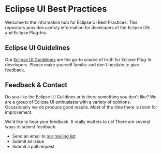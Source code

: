 Eclipse UI Best Practices
=========================

Welcome to the information hub for Eclipse UI Best Practices. This repository provides
usefuly information for developers of the Eclipse IDE and Eclipse Plug-Ins.


Eclipse UI Guidelines
---------------------

Our [Eclipse UI Guidelines](eclipse_ui_guidelines.adoc) are the go-to source of truth
for Eclipse Plug-In developers. Please make yourself familar and don't hesitate to
give feedback.

Feedback & Contact
------------------

Do you like the Eclipse UI Guildines or is there something you don't like?
We are a group of Eclipse UI enthusiasts with a variety of opinions.
Occasionally we do produce good results. Most of the time there is room for improvement.

We'd like to hear your feedback. It really matters to us! There are several ways
to submit feedback:
* Send an email to [our mailing list](https://dev.eclipse.org/mailman/listinfo/ui-best-practices-working-group)
* Submit an issue
* Submit a pull request
